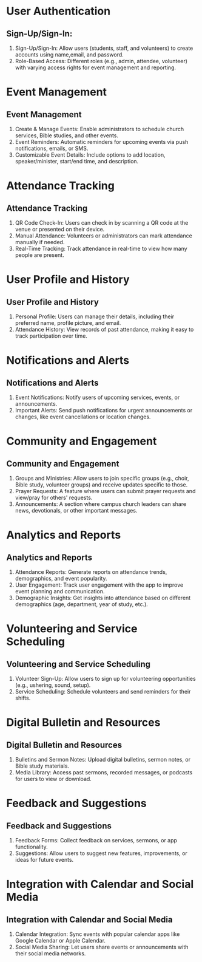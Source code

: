 # User Authentication
## Sign-Up/Sign-In:
1. Sign-Up/Sign-In: Allow users (students, staff, and volunteers) to create accounts using name,email, and password.
2. Role-Based Access: Different roles (e.g., admin, attendee, volunteer) with varying access rights for event management and reporting.

# Event Management
## Event Management
1. Create & Manage Events: Enable administrators to schedule church services, Bible studies, and other events.
2. Event Reminders: Automatic reminders for upcoming events via push notifications, emails, or SMS.
3. Customizable Event Details: Include options to add location, speaker/minister, start/end time, and description.

# Attendance Tracking
## Attendance Tracking
1. QR Code Check-In: Users can check in by scanning a QR code at the venue or presented on their device.
2. Manual Attendance: Volunteers or administrators can mark attendance manually if needed.
3. Real-Time Tracking: Track attendance in real-time to view how many people are present.

# User Profile and History
## User Profile and History
1. Personal Profile: Users can manage their details, including their preferred name, profile picture, and email.
2. Attendance History: View records of past attendance, making it easy to track participation over time.


# Notifications and Alerts
## Notifications and Alerts
1. Event Notifications: Notify users of upcoming services, events, or announcements.
2. Important Alerts: Send push notifications for urgent announcements or changes, like event cancellations or location changes.

# Community and Engagement
## Community and Engagement
1. Groups and Ministries: Allow users to join specific groups (e.g., choir, Bible study, volunteer groups) and receive updates specific to those.
2. Prayer Requests: A feature where users can submit prayer requests and view/pray for others' requests.
3. Announcements: A section where campus church leaders can share news, devotionals, or other important messages.

#  Analytics and Reports
## Analytics and Reports
1. Attendance Reports: Generate reports on attendance trends, demographics, and event popularity.
2. User Engagement: Track user engagement with the app to improve event planning and communication.
3. Demographic Insights: Get insights into attendance based on different demographics (age, department, year of study, etc.).

# Volunteering and Service Scheduling
## Volunteering and Service Scheduling
1. Volunteer Sign-Up: Allow users to sign up for volunteering opportunities (e.g., ushering, sound, setup).
2. Service Scheduling: Schedule volunteers and send reminders for their shifts.

# Digital Bulletin and Resources
## Digital Bulletin and Resources
1. Bulletins and Sermon Notes: Upload digital bulletins, sermon notes, or Bible study materials.
2. Media Library: Access past sermons, recorded messages, or podcasts for users to view or download.

# Feedback and Suggestions
## Feedback and Suggestions
1. Feedback Forms: Collect feedback on services, sermons, or app functionality.
2. Suggestions: Allow users to suggest new features, improvements, or ideas for future events.

# Integration with Calendar and Social Media
## Integration with Calendar and Social Media
1. Calendar Integration: Sync events with popular calendar apps like Google Calendar or Apple Calendar.
2. Social Media Sharing: Let users share events or announcements with their social media networks.




